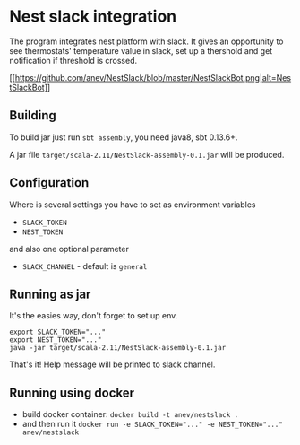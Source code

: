 # Nest slack integration

The program integrates nest platform with slack. 
It gives an opportunity to see thermostats' temperature value in slack,
set up a thershold and get notification if threshold is crossed.

[[https://github.com/anev/NestSlack/blob/master/NestSlackBot.png|alt=NestSlackBot]]

## Building

To build jar just run `sbt assembly`, you need java8, sbt 0.13.6+.

A jar file `target/scala-2.11/NestSlack-assembly-0.1.jar` will be produced. 

## Configuration

Where is several settings you have to set as environment variables
 * `SLACK_TOKEN`
 * `NEST_TOKEN`

and also one optional parameter
 * `SLACK_CHANNEL` - default is `general`
 

## Running as jar

It's the easies way, don't forget to set up env.
```
export SLACK_TOKEN="..."
export NEST_TOKEN="..."
java -jar target/scala-2.11/NestSlack-assembly-0.1.jar
```

That's it! Help message will be printed to slack channel.

## Running using docker

 * build docker container: `docker build -t anev/nestslack .`
 * and then run it `docker run -e SLACK_TOKEN="..." -e NEST_TOKEN="..." anev/nestslack`

